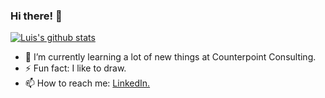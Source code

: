 ### Hi there! 👋 

<a href="https://github.com/Luis-C">
  <img align="center" src="https://github-readme-stats.vercel.app/api?username=Luis-C&show_icons=true&count_private=true&theme=graywhite&line_height=40&include_all_commits=true" alt="Luis's github stats" />
</a>
<!--
<a href="https://github.com/Luis-C">
  <img align="center" src="https://github-readme-stats.vercel.app/api/top-langs/?username=Luis-C&theme=graywhite&hide" />
</a>
-->

- 🌱 I’m currently learning a lot of new things at Counterpoint Consulting.
- ⚡ Fun fact: I like to draw. 
- 📫 How to reach me: [LinkedIn.](https://www.linkedin.com/in/luis-angel-cabrera-hernandez-113ba0149/) 

<!--
**Luis-C/Luis-C** is a ✨ _special_ ✨ repository because its `README.md` (this file) appears on your GitHub profile.

Here are some ideas to get you started:

- 🔭 I’m currently working on ...
 ...
- 👯 I’m looking to collaborate on ...
- 🤔 I’m looking for help with ...
- 💬 Ask me about ...
-..
- 😄 Pronouns: ...
.
-->
